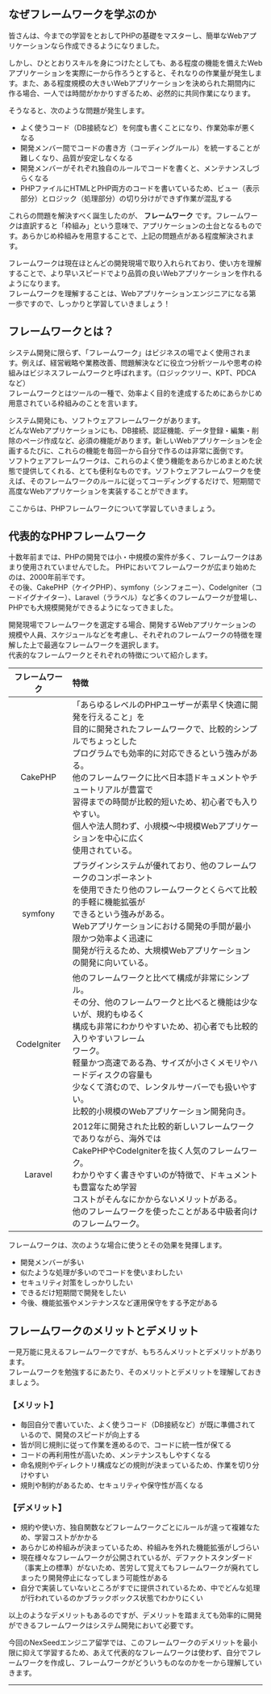 ## なぜフレームワークを学ぶのか
皆さんは、今までの学習をとおしてPHPの基礎をマスターし、簡単なWebアプリケーションなら作成できるようになりました。

しかし、ひととおりスキルを身につけたとしても、ある程度の機能を備えたWebアプリケーションを実際に一から作ろうとすると、それなりの作業量が発生します。また、ある程度規模の大きいWebアプリケーションを決められた期間内に作る場合、一人では時間がかかりすぎるため、必然的に共同作業になります。

そうなると、次のような問題が発生します。

* よく使うコード（DB接続など）を何度も書くことになり、作業効率が悪くなる
* 開発メンバー間でコードの書き方（コーディングルール）を統一することが難しくなり、品質が安定しなくなる
* 開発メンバーがそれぞれ独自のルールでコードを書くと、メンテナンスしづらくなる
* PHPファイルにHTMLとPHP両方のコードを書いているため、ビュー（表示部分）とロジック（処理部分）の切り分けができず作業が混乱する

これらの問題を解決すべく誕生したのが、 **フレームワーク** です。フレームワークは直訳すると「枠組み」という意味で、アプリケーションの土台となるものです。あらかじめ枠組みを用意することで、上記の問題点がある程度解決されます。

フレームワークは現在ほとんどの開発現場で取り入れられており、使い方を理解することで、より早いスピードでより品質の良いWebアプリケーションを作れるようになります。  
フレームワークを理解することは、Webアプリケーションエンジニアになる第一歩ですので、しっかりと学習していきましょう！


## フレームワークとは？
システム開発に限らず、「フレームワーク」はビジネスの場でよく使用されます。例えば、経営戦略や業務改善、問題解決などに役立つ分析ツールや思考の枠組みはビジネスフレームワークと呼ばれます。（ロジックツリー、KPT、PDCAなど）  
フレームワークとはツールの一種で、効率よく目的を達成するためにあらかじめ用意されている枠組みのことを言います。

システム開発にも、ソフトウェアフレームワークがあります。  
どんなWebアプリケーションにも、DB接続、認証機能、データ登録・編集・削除のページ作成など、必須の機能があります。新しいWebアプリケーションを企画するたびに、これらの機能を毎回一から自分で作るのは非常に面倒です。  
ソフトウェアフレームワークは、これらのよく使う機能をあらかじめまとめた状態で提供してくれる、とても便利なものです。ソフトウェアフレームワークを使えば、そのフレームワークのルールに従ってコーディングするだけで、短期間で高度なWebアプリケーションを実装することができます。

ここからは、PHPフレームワークについて学習していきましょう。

## 代表的なPHPフレームワーク
十数年前までは、PHPの開発では小・中規模の案件が多く、フレームワークはあまり使用されていませんでした。
PHPにおいてフレームワークが広まり始めたのは、2000年前半です。  
その後、CakePHP（ケイクPHP）、symfony（シンフォニー）、CodeIgniter（コードイグナイター）、Laravel（ララベル）など多くのフレームワークが登場し、PHPでも大規模開発ができるようになってきました。

開発現場でフレームワークを選定する場合、開発するWebアプリケーションの規模や人員、スケジュールなどを考慮し、それぞれのフレームワークの特徴を理解した上で最適なフレームワークを選択します。  
代表的なフレームワークとそれぞれの特徴について紹介します。  

|フレームワーク |特徴|
|:------------:|:---|
|CakePHP       |「あらゆるレベルのPHPユーザーが素早く快適に開発を行えること」を<br>目的に開発されたフレームワークで、比較的シンプルでちょっとした<br>プログラムでも効率的に対応できるという強みがある。<br>他のフレームワークに比べ日本語ドキュメントやチュートリアルが豊富で<br>習得までの時間が比較的短いため、初心者でも入りやすい。<br>個人や法人問わず、小規模〜中規模Webアプリケーションを中心に広く<br>使用されている。|
|symfony       |プラグインシステムが優れており、他のフレームワークのコンポーネント<br>を使用できたり他のフレームワークとくらべて比較的手軽に機能拡張が<br>できるという強みがある。<br>Webアプリケーションにおける開発の手間が最小限かつ効率よく迅速に<br>開発が行えるため、大規模Webアプリケーションの開発に向いている。|
|CodeIgniter   |他のフレームワークと比べて構成が非常にシンプル。<br>その分、他のフレームワークと比べると機能は少ないが、規約もゆるく<br>構成も非常にわかりやすいため、初心者でも比較的入りやすいフレーム<br>ワーク。<br>軽量かつ高速である為、サイズが小さくメモリやハードディスクの容量も<br>少なくて済むので、レンタルサーバーでも扱いやすい。<br>比較的小規模のWebアプリケーション開発向き。|
|Laravel       |2012年に開発された比較的新しいフレームワークでありながら、海外では<br>CakePHPやCodeIgniterを抜く人気のフレームワーク。<br>わかりやすく書きやすいのが特徴で、ドキュメントも豊富なため学習<br>コストがそんなにかからないメリットがある。<br>他のフレームワークを使ったことがある中級者向けのフレームワーク。|

フレームワークは、次のような場合に使うとその効果を発揮します。

* 開発メンバーが多い
* 似たような処理が多いのでコードを使いまわしたい
* セキュリティ対策をしっかりしたい
* できるだけ短期間で開発をしたい
* 今後、機能拡張やメンテナンスなど運用保守をする予定がある


## フレームワークのメリットとデメリット
一見万能に見えるフレームワークですが、もちろんメリットとデメリットがあります。  
フレームワークを勉強するにあたり、そのメリットとデメリットを理解しておきましょう。

### 【メリット】
* 毎回自分で書いていた、よく使うコード（DB接続など）が既に準備されているので、開発のスピードが向上する
* 皆が同じ規則に従って作業を進めるので、コードに統一性が保てる
* コードの再利用性が高いため、メンテナンスもしやすくなる
* 命名規則やディレクトリ構成などの規則が決まっているため、作業を切り分けやすい
* 規則や制約があるため、セキュリティや保守性が高くなる

### 【デメリット】
* 規約や使い方、独自関数などフレームワークごとにルールが違って複雑なため、学習コストがかかる
* あらかじめ枠組みが決まっているため、枠組みを外れた機能拡張がしづらい
* 現在様々なフレームワークが公開されているが、デファクトスタンダード（事実上の標準）がないため、苦労して覚えてもフレームワークが廃れてしまったり開発停止になってしまう可能性がある
* 自分で実装していないところがすでに提供されているため、中でどんな処理が行われているのかブラックボックス状態でわかりにくい

以上のようなデメリットもあるのですが、デメリットを踏まえても効率的に開発ができるフレームワークはシステム開発において必要です。

今回のNexSeedエンジニア留学では、このフレームワークのデメリットを最小限に抑えて学習するため、あえて代表的なフレームワークは使わず、自分でフレームワークを作成し、フレームワークがどういうものなのかを一から理解していきます。

- - -

